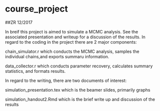 # course_project

##ZR 12/2017

In breif this project is aimed to simulate a MCMC analysis. See the associated presentation and writeup for a discussion of the results. In regard to the coding in the project there are 2 major components:

chain_simulator.r which conducts the MCMC analysis, samples the individual chains,and exports summaru information.


data_collector.r which conducts parameter recovery, calculates summary statistics, and formats results.

In regard to the writing, there are two documents of interest: 

simulation_presentation.tex which is the beamer slides, primarily graphs


simulation_handout2.Rmd which is the brief write up and discussion of the results


